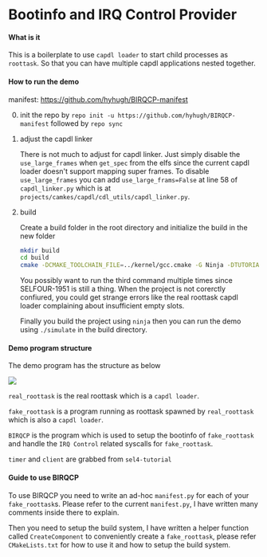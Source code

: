 # Bootinfo and IRQ Control Provider

#### What is it
This is a boilerplate to use `capdl loader` to start child processes as `roottask`. So that you can have multiple capdl applications nested together.

#### How to run the demo
manifest: <https://github.com/hyhugh/BIRQCP-manifest>

0. init the repo by `repo init -u https://github.com/hyhugh/BIRQCP-manifest` followed by `repo sync`

1. adjust the capdl linker

   There is not much to adjust for capdl linker. Just simply disable the `use_large_frames` when `get_spec` from the elfs since the current capdl loader doesn't support mapping super frames.
   To disable `use_large_frames` you can add `use_large_frams=False` at line 58 of `capdl_linker.py` which is at `projects/camkes/capdl/cdl_utils/capdl_linker.py`.

2. build

    Create a build folder in the root directory and initialize the build in the new folder
    ```bash
    mkdir build
    cd build
    cmake -DCMAKE_TOOLCHAIN_FILE=../kernel/gcc.cmake -G Ninja -DTUTORIAL_DIR=BIRQCP -DTUT_BOARD=zynq7000 -DAARCH32=TRUE ..
    ```

    You possibly want to run the third command multiple times since SELFOUR-1951 is still a thing. When the project is not corerctly confiured, you could get strange errors like the real roottask capdl loader complaining about insufficient empty slots.

    Finally you build the project using `ninja` then you can run the demo using `./simulate` in the build directory.

#### Demo program structure

The demo program has the structure as below

<img src='https://g.gravizo.com/svg?
 digraph G {
    real_roottask -> fake_roottask;
    real_roottask -> BIRQCP;
    BIRQCP -> fake_roottask [label="provide bootinfo and IRQ Control"];
    fake_roottask -> timer;
    fake_roottask -> client;
 }'/>


`real_roottask` is the real roottask which is a `capdl loader`.


`fake_roottask` is a program running as roottask spawned by `real_roottask` which is also a `capdl loader`.


`BIRQCP` is the program which is used to setup the bootinfo of `fake_roottask` and handle the `IRQ Control` related syscalls for `fake_roottask`.

`timer` and `client` are grabbed from `sel4-tutorial`

#### Guide to use BIRQCP

To use BIRQCP you need to write an ad-hoc `manifest.py` for each of your `fake_roottask`s.
Please refer to the current `manifest.py`, I have written many comments inside there to explain.

Then you need to setup the build system, I have written a helper function called `CreateComponent` to conveniently create a `fake_roottask`, please refer `CMakeLists.txt` for how to use it and how to setup the build system.
